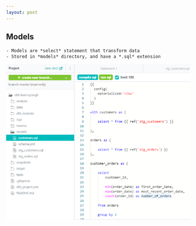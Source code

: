 ```yaml
---
layout: post
---
```

## Models
    - Models are *select* statement that transform data
    - Stored in *models* directory, and have a *.sql* extension  
     
![Picture example](images/model.PNG)